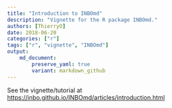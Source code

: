 ```yaml
---
title: "Introduction to INBOmd"
description: "Vignette for the R package INBOmd."
authors: [ThierryO]
date: 2018-06-20
categories: ["r"]
tags: ["r", "vignette", "INBOmd"]
output: 
    md_document:
        preserve_yaml: true
        variant: markdown_github
---
```


See the vignette/tutorial at <https://inbo.github.io/INBOmd/articles/introduction.html>
